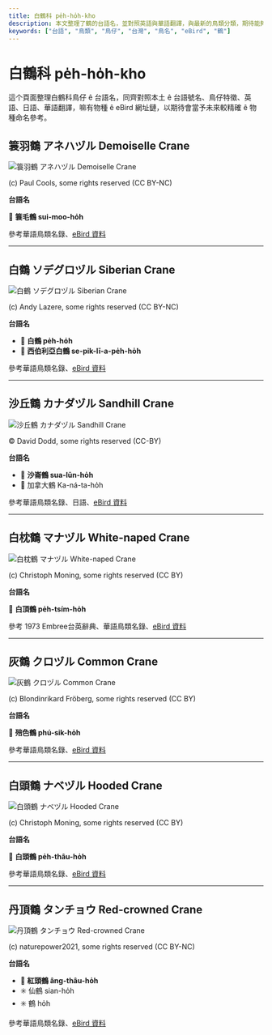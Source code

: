 ```yaml
---
title: 白鶴科 pe̍h-ho̍h-kho
description: 本文整理了鶴的台語名，並對照英語與華語翻譯，與最新的鳥類分類，期待能夠供未來的台語鳥類圖鑑當作參考
keywords: ["台語", "鳥類", "鳥仔", "台灣", "鳥名", "eBird", "鶴"]
---
```


# 白鶴科 pe̍h-ho̍h-kho

這个頁面整理白鶴科鳥仔 ê 台語名，同齊對照本土 ê 台語號名、鳥仔特徵、英語、日語、華語翻譯，嘛有物種 ê eBird 網址鏈，以期待會當予未來較精確 ê 物種命名參考。

## 簑羽鶴 アネハヅル Demoiselle Crane

![簑羽鶴 アネハヅル Demoiselle Crane](https://inaturalist-open-data.s3.amazonaws.com/photos/1961995/medium.jpg)

(c) Paul Cools, some rights reserved (CC BY-NC)

**台語名**

🎯 **簑毛鶴 sui-moo-ho̍h**

參考華語鳥類名錄、[eBird 資料](https://ebird.org/species/demcra1)

---

## 白鶴 ソデグロヅル Siberian Crane

![白鶴 ソデグロヅル Siberian Crane](https://inaturalist-open-data.s3.amazonaws.com/photos/42649395/medium.jpg)

(c) Andy Lazere, some rights reserved (CC BY-NC)

**台語名**

- 🎯 **白鶴 pe̍h-ho̍h**
- 🎯 **西伯利亞白鶴 se-pik-lī-a-pe̍h-ho̍h**

參考華語鳥類名錄、[eBird 資料](https://ebird.org/species/sibcra1)

---

## 沙丘鶴 カナダヅル Sandhill Crane

![沙丘鶴 カナダヅル Sandhill Crane](https://inaturalist-open-data.s3.amazonaws.com/photos/457771628/medium.jpeg)

© David Dodd, some rights reserved (CC-BY)

**台語名**

- 🎯 **沙崙鶴 sua-lūn-ho̍h**
- 🎯 加拿大鶴 Ka-ná-ta-ho̍h

參考華語鳥類名錄、日語、[eBird 資料](https://ebird.org/species/sancra)

---

## 白枕鶴 マナヅル White-naped Crane

![白枕鶴 マナヅル White-naped Crane](https://inaturalist-open-data.s3.amazonaws.com/photos/102488482/medium.jpeg)

(c) Christoph Moning, some rights reserved (CC BY)

**台語名**

🎯 **白頂鶴 pe̍h-tsím-ho̍h**

參考 1973 Embree台英辭典、華語鳥類名錄、[eBird 資料](https://ebird.org/species/whncra1)

---

## 灰鶴 クロヅル Common Crane

![灰鶴 クロヅル Common Crane](https://inaturalist-open-data.s3.amazonaws.com/photos/187719701/medium.jpg)

(c) Blondinrikard Fröberg, some rights reserved (CC BY)

**台語名**

🎯 **殕色鶴 phú-sik-ho̍h**

參考華語鳥類名錄、[eBird 資料](https://ebird.org/species/comcra)

---

## 白頭鶴 ナベヅル Hooded Crane

![白頭鶴 ナベヅル Hooded Crane](https://inaturalist-open-data.s3.amazonaws.com/photos/102489261/medium.jpeg)

(c) Christoph Moning, some rights reserved (CC BY)

**台語名**

🎯 **白頭鶴 pe̍h-thâu-ho̍h**

參考華語鳥類名錄、[eBird 資料](https://ebird.org/species/hoocra1)

---

## 丹頂鶴 タンチョウ Red-crowned Crane

![丹頂鶴 タンチョウ Red-crowned Crane](https://inaturalist-open-data.s3.amazonaws.com/photos/122932380/medium.jpg)

(c) naturepower2021, some rights reserved (CC BY-NC)

**台語名**

- 🎯 **紅頭鶴 âng-thâu-ho̍h**
- ✳️ 仙鶴 sian-ho̍h
- ✳️ 鶴 ho̍h

參考華語鳥類名錄、[eBird 資料](https://ebird.org/species/reccra1)

